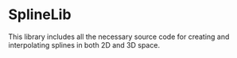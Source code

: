 # SplineLib
This library includes all the necessary source code for creating and interpolating splines in both 2D and 3D space. 
